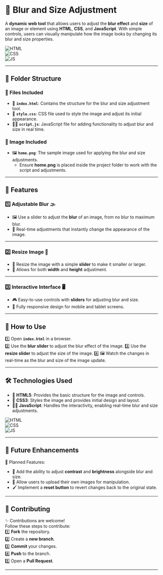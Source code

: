 # 🔧 Blur and Size Adjustment

A **dynamic web tool** that allows users to adjust the **blur effect** and **size** of an image or element using **HTML**, **CSS**, and **JavaScript**. With simple controls, users can visually manipulate how the image looks by changing its blur and size properties.

![HTML](https://img.shields.io/badge/html5%20-%23E34F26.svg?&style=for-the-badge&logo=html5&logoColor=white)  
![CSS](https://img.shields.io/badge/css3%20-%231572B6.svg?&style=for-the-badge&logo=css3&logoColor=white)  
![JS](https://img.shields.io/badge/javascript%20-%23323330.svg?&style=for-the-badge&logo=javascript&logoColor=%23F7DF1E)

---

## 📂 Folder Structure

### 🔸 **Files Included**
- 📄 **`index.html`**: Contains the structure for the blur and size adjustment tool.  
- 🎨 **`style.css`**: CSS file used to style the image and adjust its initial appearance.  
- 🧑‍💻 **`script.js`**: JavaScript file for adding functionality to adjust blur and size in real time.

### 🔸 **Image Included**
- 🖼️ **`home.png`**: The sample image used for applying the blur and size adjustments.  
  - Ensure **home.png** is placed inside the project folder to work with the script and adjustments.

---

## 🌟 Features

### 1️⃣ **Adjustable Blur** 🌫️  
   - 🖼️ Use a slider to adjust the **blur** of an image, from no blur to maximum blur.
   - 🔄 Real-time adjustments that instantly change the appearance of the image.


---

### 2️⃣ **Resize Image** 📏  
   - 🔧 Resize the image with a simple **slider** to make it smaller or larger.
   - 📏 Allows for both **width** and **height** adjustment.



---

### 3️⃣ **Interactive Interface** 🖥️  
   - 🎮 Easy-to-use controls with **sliders** for adjusting blur and size.
   - 📱 Fully responsive design for mobile and tablet screens.



---

## 🚀 How to Use

1️⃣ Open **`index.html`** in a browser.  
2️⃣ Use the **blur slider** to adjust the blur effect of the image.
3️⃣ Use the **resize slider** to adjust the size of the image.
4️⃣ 🖼️ Watch the changes in real-time as the blur and size of the image update.



---

## 🛠️ Technologies Used

- 📄 **HTML5**: Provides the basic structure for the image and controls.  
- 🎨 **CSS3**: Styles the image and provides initial design and layout.  
- 🧑‍💻 **JavaScript**: Handles the interactivity, enabling real-time blur and size adjustments.

![HTML](https://img.shields.io/badge/html5%20-%23E34F26.svg?&style=for-the-badge&logo=html5&logoColor=white)  
![CSS](https://img.shields.io/badge/css3%20-%231572B6.svg?&style=for-the-badge&logo=css3&logoColor=white)  
![JS](https://img.shields.io/badge/javascript%20-%23323330.svg?&style=for-the-badge&logo=javascript&logoColor=%23F7DF1E)

---

## 🔮 Future Enhancements

📌 Planned Features:  
- 🌈 Add the ability to adjust **contrast** and **brightness** alongside blur and size.  
- 🎨 Allow users to upload their own images for manipulation.
- 🖌️ Implement a **reset button** to revert changes back to the original state.

---

## 🤝 Contributing

✨ Contributions are welcome!  
Follow these steps to contribute:  
1️⃣ **Fork** the repository.  
2️⃣ Create a **new branch**.  
3️⃣ **Commit** your changes.  
4️⃣ **Push** to the branch.  
5️⃣ Open a **Pull Request**.  

---
